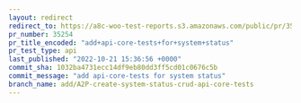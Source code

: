 ```yaml
---
layout: redirect
redirect_to: https://a8c-woo-test-reports.s3.amazonaws.com/public/pr/35254/api/index.html
pr_number: 35254
pr_title_encoded: "add+api-core-tests+for+system+status"
pr_test_type: api
last_published: "2022-10-21 15:36:56 +0000"
commit_sha: 1032ba4731ecc14df9eb80dd3ff5cd01c0676c5b
commit_message: "add api-core-tests for system status"
branch_name: add/A2P-create-system-status-crud-api-core-tests
---
```

